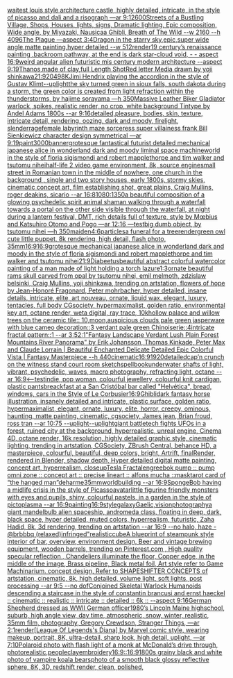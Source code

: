 [waite](https://www.ebank.nz/aiartgenerator?category=waite)[st louis style architecture castle, highly detailed, intricate, in the style of picasso and dali and a risograph —ar 9:12](https://www.ebank.nz/aiartgenerator?category=st%2520louis%2520style%2520architecture%2520castle%2C%2520highly%2520detailed%2C%2520intricate%2C%2520in%2520the%2520style%2520of%2520picasso%2520and%2520dali%2520and%2520a%2520risograph%2520%E2%80%94ar%25209%3A12)[600](https://www.ebank.nz/aiartgenerator?category=600)[Streets of a Bustling Village, Shops, Houses, lights, signs, Dramatic lighting, Epic composition, Wide angle, by Miyazaki, Nausicaa Ghibli, Breath of The Wild  --w 2160  --h 4096](https://www.ebank.nz/aiartgenerator?category=Streets%2520of%2520a%2520Bustling%2520Village%2C%2520Shops%2C%2520Houses%2C%2520lights%2C%2520signs%2C%2520Dramatic%2520lighting%2C%2520Epic%2520composition%2C%2520Wide%2520angle%2C%2520by%2520Miyazaki%2C%2520Nausicaa%2520Ghibli%2C%2520Breath%2520of%2520The%2520Wild%2520%2520--w%25202160%2520%2520--h%25204096)[The Plague —aspect 3:4](https://www.ebank.nz/aiartgenerator?category=The%2520Plague%2520%E2%80%94aspect%25203%3A4)[Dragon in the starry sky,epic,super wide angle,matte painting,hyper detailed --w 512](https://www.ebank.nz/aiartgenerator?category=Dragon%2520in%2520the%2520starry%2520sky%2Cepic%2Csuper%2520wide%2520angle%2Cmatte%2520painting%2Chyper%2520detailed%2520--w%2520512)[render](https://www.ebank.nz/aiartgenerator?category=render)[19 century’s renaissance painting ,backroom pathway, at the end is dark star-cloud void,  - - aspect 16:9](https://www.ebank.nz/aiartgenerator?category=19%2520century%E2%80%99s%2520renaissance%2520painting%2520%2Cbackroom%2520pathway%2C%2520at%2520the%2520end%2520is%2520dark%2520star-cloud%2520void%2C%2520%2520-%2520-%2520aspect%252016%3A9)[weird angular alien futuristic mis century modern architecture  --aspect 9:19](https://www.ebank.nz/aiartgenerator?category=weird%2520angular%2520alien%2520futuristic%2520mis%2520century%2520modern%2520architecture%2520%2520--aspect%25209%3A19)[Thanos,made of clay,full Length Shot](https://www.ebank.nz/aiartgenerator?category=Thanos%2Cmade%2520of%2520clay%2Cfull%2520Length%2520Shot)[Red letter Media drawn by yoji shinkawa](https://www.ebank.nz/aiartgenerator?category=Red%2520letter%2520Media%2520drawn%2520by%2520yoji%2520shinkawa)[21:9](https://www.ebank.nz/aiartgenerator?category=21%3A9)[2049](https://www.ebank.nz/aiartgenerator?category=2049)[8K](https://www.ebank.nz/aiartgenerator?category=8K)[Jimi Hendrix playing the accordion in the style of Gustav Klimt](https://www.ebank.nz/aiartgenerator?category=Jimi%2520Hendrix%2520playing%2520the%2520accordion%2520in%2520the%2520style%2520of%2520Gustav%2520Klimt)[--uplight](https://www.ebank.nz/aiartgenerator?category=--uplight)[the sky turned green in sioux falls, south dakota during a storm, the green color is created from light refraction within the thunderstorms, by hajime sorayama —h 350](https://www.ebank.nz/aiartgenerator?category=the%2520sky%2520turned%2520green%2520in%2520sioux%2520falls%2C%2520south%2520dakota%2520during%2520a%2520storm%2C%2520the%2520green%2520color%2520is%2520created%2520from%2520light%2520refraction%2520within%2520the%2520thunderstorms%2C%2520by%2520hajime%2520sorayama%2520%E2%80%94h%2520350)[Massive Leather Biker Gladiator warlock, spikes, realistic render, no crop, white background Tintype by Andel Adams 1800s --ar 9:16](https://www.ebank.nz/aiartgenerator?category=Massive%2520Leather%2520Biker%2520Gladiator%2520warlock%2C%2520spikes%2C%2520realistic%2520render%2C%2520no%2520crop%2C%2520white%2520background%2520Tintype%2520by%2520Andel%2520Adams%25201800s%2520--ar%25209%3A16)[detailed,](https://www.ebank.nz/aiartgenerator?category=detailed%2C)[pleasure, bodies, skin, texture, intricate detail, rendering, oozing, dark and moody, firelight, slender](https://www.ebank.nz/aiartgenerator?category=pleasure%2C%2520bodies%2C%2520skin%2C%2520texture%2C%2520intricate%2520detail%2C%2520rendering%2C%2520oozing%2C%2520dark%2520and%2520moody%2C%2520firelight%2C%2520slender)[rage](https://www.ebank.nz/aiartgenerator?category=rage)[female labyrinth maze sorceress super villainess frank Bill Sienkiewicz character design symmetrical —ar 9:19](https://www.ebank.nz/aiartgenerator?category=female%2520labyrinth%2520maze%2520sorceress%2520super%2520villainess%2520frank%2520Bill%2520Sienkiewicz%2520character%2520design%2520symmetrical%2520%E2%80%94ar%25209%3A19)[paint](https://www.ebank.nz/aiartgenerator?category=paint)[3000](https://www.ebank.nz/aiartgenerator?category=3000)[banner](https://www.ebank.nz/aiartgenerator?category=banner)[grotesque fantastical futurist detailed mechanical japanese alice in wonderland dark and moody liminal space machineworld in the style of floria sigismondi and robert mapplethorpe and tim walker and tsutomu nihei](https://www.ebank.nz/aiartgenerator?category=grotesque%2520fantastical%2520futurist%2520detailed%2520mechanical%2520japanese%2520alice%2520in%2520wonderland%2520dark%2520and%2520moody%2520liminal%2520space%2520machineworld%2520in%2520the%2520style%2520of%2520floria%2520sigismondi%2520and%2520robert%2520mapplethorpe%2520and%2520tim%2520walker%2520and%2520tsutomu%2520nihei)[half-life 2 video game environment, 8k, source engine](https://www.ebank.nz/aiartgenerator?category=half-life%25202%2520video%2520game%2520environment%2C%25208k%2C%2520source%2520engine)[small street in Romanian town in the middle of nowhere, one church in the background , single and two story houses, early 1800s, stormy skies, cinematic concept art, film establishing shot, great plains, Craig Mullins, roger deakins, sicario --ar 16:8](https://www.ebank.nz/aiartgenerator?category=small%2520street%2520in%2520Romanian%2520town%2520in%2520the%2520middle%2520of%2520nowhere%2C%2520one%2520church%2520in%2520the%2520background%2520%2C%2520single%2520and%2520two%2520story%2520houses%2C%2520early%25201800s%2C%2520stormy%2520skies%2C%2520cinematic%2520concept%2520art%2C%2520film%2520establishing%2520shot%2C%2520great%2520plains%2C%2520Craig%2520Mullins%2C%2520roger%2520deakins%2C%2520sicario%2520--ar%252016%3A8)[1080:1350](https://www.ebank.nz/aiartgenerator?category=1080%3A1350)[a beautiful composition of a glowing psychedelic spirit animal shaman walking through a waterfall towards a portal on the other side visible through the waterfall, at night during a lantern festival, DMT,  rich details full of texture, style by Mœbius and Katsuhiro Otomo and Pogo —ar 12:16 —test](https://www.ebank.nz/aiartgenerator?category=a%2520beautiful%2520composition%2520of%2520a%2520glowing%2520psychedelic%2520spirit%2520animal%2520shaman%2520walking%2520through%2520a%2520waterfall%2520towards%2520a%2520portal%2520on%2520the%2520other%2520side%2520visible%2520through%2520the%2520waterfall%2C%2520at%2520night%2520during%2520a%2520lantern%2520festival%2C%2520DMT%2C%2520%2520rich%2520details%2520full%2520of%2520texture%2C%2520style%2520by%2520M%C5%93bius%2520and%2520Katsuhiro%2520Otomo%2520and%2520Pogo%2520%E2%80%94ar%252012%3A16%2520%E2%80%94test)[big dumb object, by tsutomu nihei —h 350](https://www.ebank.nz/aiartgenerator?category=big%2520dumb%2520object%2C%2520by%2520tsutomu%2520nihei%2520%E2%80%94h%2520350)[maiden](https://www.ebank.nz/aiartgenerator?category=maiden)[4:6](https://www.ebank.nz/aiartgenerator?category=4%3A6)[particles](https://www.ebank.nz/aiartgenerator?category=particles)[a funeral for a tree](https://www.ebank.nz/aiartgenerator?category=a%2520funeral%2520for%2520a%2520tree)[render](https://www.ebank.nz/aiartgenerator?category=render)[green owl cute little puppet, 8k rendering, high detail, flash photo, 35mm](https://www.ebank.nz/aiartgenerator?category=green%2520owl%2520cute%2520little%2520puppet%2C%25208k%2520rendering%2C%2520high%2520detail%2C%2520flash%2520photo%2C%252035mm)[16:9](https://www.ebank.nz/aiartgenerator?category=16%3A9)[16:9](https://www.ebank.nz/aiartgenerator?category=16%3A9)[grotesque mechanical japanese alice in wonderland dark and moody in the style of floria sigismondi and robert mapplethorpe and tim walker and tsutomu nihei](https://www.ebank.nz/aiartgenerator?category=grotesque%2520mechanical%2520japanese%2520alice%2520in%2520wonderland%2520dark%2520and%2520moody%2520in%2520the%2520style%2520of%2520floria%2520sigismondi%2520and%2520robert%2520mapplethorpe%2520and%2520tim%2520walker%2520and%2520tsutomu%2520nihei)[21:9](https://www.ebank.nz/aiartgenerator?category=21%3A9)[Diabeetus](https://www.ebank.nz/aiartgenerator?category=Diabeetus)[beautiful abstract colorful watercolor painting of a man made of light holding a torch lazure](https://www.ebank.nz/aiartgenerator?category=beautiful%2520abstract%2520colorful%2520watercolor%2520painting%2520of%2520a%2520man%2520made%2520of%2520light%2520holding%2520a%2520torch%2520lazure)[1:3](https://www.ebank.nz/aiartgenerator?category=1%3A3)[ornate beautiful rams skull carved from opal by tsutomu nihei, emil melmoth, zdzislaw belsinki, Craig Mullins, yoji shinkawa, trending on artstation, flowers of hope by Jean-Honoré Fragonard, Peter mohrbacher, hyper detailed, insane details, intricate, elite, art nouveau, ornate, liquid wax, elegant, luxury, tentacles, full body CGsociety, hypermaximalist, golden ratio, environmental key art, octane render, weta digital, ray trace, 10k](https://www.ebank.nz/aiartgenerator?category=ornate%2520beautiful%2520rams%2520skull%2520carved%2520from%2520opal%2520by%2520tsutomu%2520nihei%2C%2520emil%2520melmoth%2C%2520zdzislaw%2520belsinki%2C%2520Craig%2520Mullins%2C%2520yoji%2520shinkawa%2C%2520trending%2520on%2520artstation%2C%2520flowers%2520of%2520hope%2520by%2520Jean-Honor%C3%A9%2520Fragonard%2C%2520Peter%2520mohrbacher%2C%2520hyper%2520detailed%2C%2520insane%2520details%2C%2520intricate%2C%2520elite%2C%2520art%2520nouveau%2C%2520ornate%2C%2520liquid%2520wax%2C%2520elegant%2C%2520luxury%2C%2520tentacles%2C%2520full%2520body%2520CGsociety%2C%2520hypermaximalist%2C%2520golden%2520ratio%2C%2520environmental%2520key%2520art%2C%2520octane%2520render%2C%2520weta%2520digital%2C%2520ray%2520trace%2C%252010k)[hollow palace and willow trees on the ceramic tile:: 10,moon,auspicious clouds pale green jasperware with blue cameo decoration::3 verdant pale green Chinoiserie::4intricate fractal pattern::1 --ar 3:5](https://www.ebank.nz/aiartgenerator?category=hollow%2520palace%2520and%2520willow%2520trees%2520on%2520the%2520ceramic%2520tile%3A%3A%252010%2Cmoon%2Causpicious%2520clouds%2520pale%2520green%2520jasperware%2520with%2520blue%2520cameo%2520decoration%3A%3A3%2520verdant%2520pale%2520green%2520Chinoiserie%3A%3A4intricate%2520fractal%2520pattern%3A%3A1%2520--ar%25203%3A5)[2:1](https://www.ebank.nz/aiartgenerator?category=2%3A1)["Fantasy Landscape Verdant Lush Plain Forest Mountains River Panorama" by Erik Johansson, Thomas Kinkade, Peter Max and Claude Lorrain |  Beautiful Enchanted Delicate Detailed Epic Colorful Vista | Fantasy Masterpiece --h 440](https://www.ebank.nz/aiartgenerator?category=%22Fantasy%2520Landscape%2520Verdant%2520Lush%2520Plain%2520Forest%2520Mountains%2520River%2520Panorama%22%2520by%2520Erik%2520Johansson%2C%2520Thomas%2520Kinkade%2C%2520Peter%2520Max%2520and%2520Claude%2520Lorrain%2520%7C%2520%2520Beautiful%2520Enchanted%2520Delicate%2520Detailed%2520Epic%2520Colorful%2520Vista%2520%7C%2520Fantasy%2520Masterpiece%2520--h%2520440)[cinematic](https://www.ebank.nz/aiartgenerator?category=cinematic)[16:9](https://www.ebank.nz/aiartgenerator?category=16%3A9)[1920](https://www.ebank.nz/aiartgenerator?category=1920)[detailed](https://www.ebank.nz/aiartgenerator?category=detailed)[cap’n crunch on the witness stand court room sketch](https://www.ebank.nz/aiartgenerator?category=cap%E2%80%99n%2520crunch%2520on%2520the%2520witness%2520stand%2520court%2520room%2520sketch)[spellbook](https://www.ebank.nz/aiartgenerator?category=spellbook)[underwater shafts of light, vibrant, psychedelic, waves, macro photography, refracting light, octane --ar 16:9](https://www.ebank.nz/aiartgenerator?category=underwater%2520shafts%2520of%2520light%2C%2520vibrant%2C%2520psychedelic%2C%2520waves%2C%2520macro%2520photography%2C%2520refracting%2520light%2C%2520octane%2520--ar%252016%3A9)[<--test](https://www.ebank.nz/aiartgenerator?category=%3C--test)[indie, pop woman, colourful jewellery, colourful knit cardigan, plastic pants](https://www.ebank.nz/aiartgenerator?category=indie%2C%2520pop%2520woman%2C%2520colourful%2520jewellery%2C%2520colourful%2520knit%2520cardigan%2C%2520plastic%2520pants)[breackfast at a San Cristóbal bar called "Helvética", bread, windows, cars in the Style of Le Corbusier](https://www.ebank.nz/aiartgenerator?category=breackfast%2520at%2520a%2520San%2520Crist%C3%B3bal%2520bar%2520called%2520%22Helv%C3%A9tica%22%2C%2520bread%2C%2520windows%2C%2520cars%2520in%2520the%2520Style%2520of%2520Le%2520Corbusier)[16:9](https://www.ebank.nz/aiartgenerator?category=16%3A9)[Ghibli](https://www.ebank.nz/aiartgenerator?category=Ghibli)[dark fantasy horse illustration, insanely detailed and intricate, plastic surface, golden ratio, hypermaximalist, elegant, ornate, luxury, elite, horror, creepy, ominous, haunting, matte painting, cinematic, cgsociety, James jean, Brian froud, ross tran --ar 10:75 --uplight](https://www.ebank.nz/aiartgenerator?category=dark%2520fantasy%2520horse%2520illustration%2C%2520insanely%2520detailed%2520and%2520intricate%2C%2520plastic%2520surface%2C%2520golden%2520ratio%2C%2520hypermaximalist%2C%2520elegant%2C%2520ornate%2C%2520luxury%2C%2520elite%2C%2520horror%2C%2520creepy%2C%2520ominous%2C%2520haunting%2C%2520matte%2520painting%2C%2520cinematic%2C%2520cgsociety%2C%2520James%2520jean%2C%2520Brian%2520froud%2C%2520ross%2520tran%2520--ar%252010%3A75%2520--uplight)[--uplight](https://www.ebank.nz/aiartgenerator?category=--uplight)[giant battletech fights UFOs in a forest, ruined city at the background, hyperrealistic, unreal engine, Cinema 4D, octane render, 16k resolution, highly detailed graphic style, cinematic lighting, trending in artstation, CGSociety, ZBrush Central, behance HD, a masterpiece, colourful, beautiful, deep colors, bright, Artrift, finalRender, rendered in Blender, shadow depth, Hyper detailed digital matte painting, concept art, hyperrealism, closeup](https://www.ebank.nz/aiartgenerator?category=giant%2520battletech%2520fights%2520UFOs%2520in%2520a%2520forest%2C%2520ruined%2520city%2520at%2520the%2520background%2C%2520hyperrealistic%2C%2520unreal%2520engine%2C%2520Cinema%25204D%2C%2520octane%2520render%2C%252016k%2520resolution%2C%2520highly%2520detailed%2520graphic%2520style%2C%2520cinematic%2520lighting%2C%2520trending%2520in%2520artstation%2C%2520CGSociety%2C%2520ZBrush%2520Central%2C%2520behance%2520HD%2C%2520a%2520masterpiece%2C%2520colourful%2C%2520beautiful%2C%2520deep%2520colors%2C%2520bright%2C%2520Artrift%2C%2520finalRender%2C%2520rendered%2520in%2520Blender%2C%2520shadow%2520depth%2C%2520Hyper%2520detailed%2520digital%2520matte%2520painting%2C%2520concept%2520art%2C%2520hyperrealism%2C%2520closeup)[Tesla Fractal](https://www.ebank.nz/aiartgenerator?category=Tesla%2520Fractal)[eng](https://www.ebank.nz/aiartgenerator?category=eng)[reebok pump :: pump omni zone :: concept art :: precise lineart :: alfons mucha ::](https://www.ebank.nz/aiartgenerator?category=reebok%2520pump%2520%3A%3A%2520pump%2520omni%2520zone%2520%3A%3A%2520concept%2520art%2520%3A%3A%2520precise%2520lineart%2520%3A%3A%2520alfons%2520mucha%2520%3A%3A)[mask](https://www.ebank.nz/aiartgenerator?category=mask)[tarot card of “the hanged man”](https://www.ebank.nz/aiartgenerator?category=tarot%2520card%2520of%2520%E2%80%9Cthe%2520hanged%2520man%E2%80%9D)[deharme](https://www.ebank.nz/aiartgenerator?category=deharme)[35mm](https://www.ebank.nz/aiartgenerator?category=35mm)[worldbuilding --ar 16:9](https://www.ebank.nz/aiartgenerator?category=worldbuilding%2520--ar%252016%3A9)[SpongeBob having a midlife crisis in the style of Picasso](https://www.ebank.nz/aiartgenerator?category=SpongeBob%2520having%2520a%2520midlife%2520crisis%2520in%2520the%2520style%2520of%2520Picasso)[avatar](https://www.ebank.nz/aiartgenerator?category=avatar)[little figurine friendly monsters with eyes and pupils, shiny, colourful pastels, in a garden in the style of pictoplasma --ar 16:9](https://www.ebank.nz/aiartgenerator?category=little%2520figurine%2520friendly%2520monsters%2520with%2520eyes%2520and%2520pupils%2C%2520shiny%2C%2520colourful%2520pastels%2C%2520in%2520a%2520garden%2520in%2520the%2520style%2520of%2520pictoplasma%2520--ar%252016%3A9)[painting](https://www.ebank.nz/aiartgenerator?category=painting)[16:9](https://www.ebank.nz/aiartgenerator?category=16%3A9)[style](https://www.ebank.nz/aiartgenerator?category=style)[galaxy](https://www.ebank.nz/aiartgenerator?category=galaxy)[Gaelic,](https://www.ebank.nz/aiartgenerator?category=Gaelic%2C)[vision](https://www.ebank.nz/aiartgenerator?category=vision)[photography](https://www.ebank.nz/aiartgenerator?category=photography)[a giant mandelbulb alien spaceship, andromeda class, floating in deep, dark, black space, hyper detailed, muted colors, hyperrealism, futuristic, Zaha Hadid, 8k, 3d rendering, trending on artstation --ar 16:9 --no halo, haze - @brbbbq (relaxed)](https://www.ebank.nz/aiartgenerator?category=a%2520giant%2520mandelbulb%2520alien%2520spaceship%2C%2520andromeda%2520class%2C%2520floating%2520in%2520deep%2C%2520dark%2C%2520black%2520space%2C%2520hyper%2520detailed%2C%2520muted%2520colors%2C%2520hyperrealism%2C%2520futuristic%2C%2520Zaha%2520Hadid%2C%25208k%2C%25203d%2520rendering%2C%2520trending%2520on%2520artstation%2520--ar%252016%3A9%2520--no%2520halo%2C%2520haze%2520-%2520%40brbbbq%2520%28relaxed%29)[infringed"](https://www.ebank.nz/aiartgenerator?category=infringed%22)[realistic](https://www.ebank.nz/aiartgenerator?category=realistic)[cube](https://www.ebank.nz/aiartgenerator?category=cube)[A blueprint of steampunk style interior of bar,  overview, environment  design,  Beer and vintage brewing equipment, wooden barrels,  trending on Pinterest.com  , High quality specular reflection ,  Chandeliers illuminate the floor, Copper  edge, in the middle of the image, Brass pipeline,  Black metal foil,  Art style refer to Game Machinarium.  concept design, Refer to SHAPESHIFTER CONCEPTS  of artstation, cinematic,  8k, high detailed,  volume light,  soft lights,  post processing    --ar 9:5   --no dof](https://www.ebank.nz/aiartgenerator?category=A%2520blueprint%2520of%2520steampunk%2520style%2520interior%2520of%2520bar%2C%2520%2520overview%2C%2520environment%2520%2520design%2C%2520%2520Beer%2520and%2520vintage%2520brewing%2520equipment%2C%2520wooden%2520barrels%2C%2520%2520trending%2520on%2520Pinterest.com%2520%2520%2C%2520High%2520quality%2520specular%2520reflection%2520%2C%2520%2520Chandeliers%2520illuminate%2520the%2520floor%2C%2520Copper%2520%2520edge%2C%2520in%2520the%2520middle%2520of%2520the%2520image%2C%2520Brass%2520pipeline%2C%2520%2520Black%2520metal%2520foil%2C%2520%2520Art%2520style%2520refer%2520to%2520Game%2520Machinarium.%2520%2520concept%2520design%2C%2520Refer%2520to%2520SHAPESHIFTER%2520CONCEPTS%2520%2520of%2520artstation%2C%2520cinematic%2C%2520%25208k%2C%2520high%2520detailed%2C%2520%2520volume%2520light%2C%2520%2520soft%2520lights%2C%2520%2520post%2520processing%2520%2520%2520%2520--ar%25209%3A5%2520%2520%2520--no%2520dof)[Conjoined Skeletal Warlock Humanoids descending a staircase in the style of constantin brancusi and ernst haeckel :: cinematic :: realistic :: intricate :: detailed :: 6k :: --aspect 9:16](https://www.ebank.nz/aiartgenerator?category=Conjoined%2520Skeletal%2520Warlock%2520Humanoids%2520descending%2520a%2520staircase%2520in%2520the%2520style%2520of%2520constantin%2520brancusi%2520and%2520ernst%2520haeckel%2520%3A%3A%2520cinematic%2520%3A%3A%2520realistic%2520%3A%3A%2520intricate%2520%3A%3A%2520detailed%2520%3A%3A%25206k%2520%3A%3A%2520--aspect%25209%3A16)[German Shepherd dressed as WWII German officer](https://www.ebank.nz/aiartgenerator?category=German%2520Shepherd%2520dressed%2520as%2520WWII%2520German%2520officer)[1980’s Lincoln Maine highschool, suburb, high angle view, day time, atmospheric, snow, winter, realistic, 35mm film, photography, Gregory Crewdson, Stranger Things, —ar 2:1](https://www.ebank.nz/aiartgenerator?category=1980%E2%80%99s%2520Lincoln%2520Maine%2520highschool%2C%2520suburb%2C%2520high%2520angle%2520view%2C%2520day%2520time%2C%2520atmospheric%2C%2520snow%2C%2520winter%2C%2520realistic%2C%252035mm%2520film%2C%2520photography%2C%2520Gregory%2520Crewdson%2C%2520Stranger%2520Things%2C%2520%E2%80%94ar%25202%3A1)[render](https://www.ebank.nz/aiartgenerator?category=render)[[League Of Legends's Diana] by Marvel comic style, wearing makeup, portrait, 8K, ultra-detail, sharp look, high detail, uplight, —ar 7:10](https://www.ebank.nz/aiartgenerator?category=%5BLeague%2520Of%2520Legends%27s%2520Diana%5D%2520by%2520Marvel%2520comic%2520style%2C%2520wearing%2520makeup%2C%2520portrait%2C%25208K%2C%2520ultra-detail%2C%2520sharp%2520look%2C%2520high%2520detail%2C%2520uplight%2C%2520%E2%80%94ar%25207%3A10)[Polaroid photo with flash light of a monk at McDonald’s drive through, photorealistic,](https://www.ebank.nz/aiartgenerator?category=Polaroid%2520photo%2520with%2520flash%2520light%2520of%2520a%2520monk%2520at%2520McDonald%E2%80%99s%2520drive%2520through%2C%2520photorealistic%2C)[people](https://www.ebank.nz/aiartgenerator?category=people)[clay](https://www.ebank.nz/aiartgenerator?category=clay)[embroidery](https://www.ebank.nz/aiartgenerator?category=embroidery)[16:9](https://www.ebank.nz/aiartgenerator?category=16%3A9)[::](https://www.ebank.nz/aiartgenerator?category=%3A%3A)[16:9](https://www.ebank.nz/aiartgenerator?category=16%3A9)[1800s grainy black and white photo of vampire koala bears](https://www.ebank.nz/aiartgenerator?category=1800s%2520grainy%2520black%2520and%2520white%2520photo%2520of%2520vampire%2520koala%2520bears)[photo of a smooth black glossy reflective sphere, 8K, 3D, redshift render, clean, polished,](https://www.ebank.nz/aiartgenerator?category=photo%2520of%2520a%2520smooth%2520black%2520glossy%2520reflective%2520sphere%2C%25208K%2C%25203D%2C%2520redshift%2520render%2C%2520clean%2C%2520polished%2C)